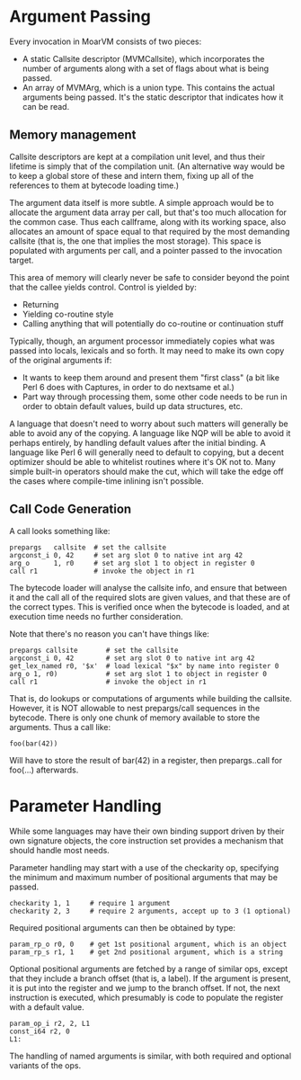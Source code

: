 # Argument Passing
Every invocation in MoarVM consists of two pieces:

* A static Callsite descriptor (MVMCallsite), which incorporates the
  number of arguments along with a set of flags about what is being
  passed.
* An array of MVMArg, which is a union type. This contains the actual
  arguments being passed. It's the static descriptor that indicates how
  it can be read.

## Memory management
Callsite descriptors are kept at a compilation unit level, and thus their
lifetime is simply that of the compilation unit. (An alternative way would
be to keep a global store of these and intern them, fixing up all of the
references to them at bytecode loading time.)

The argument data itself is more subtle. A simple approach would be to
allocate the argument data array per call, but that's too much allocation
for the common case. Thus each callframe, along with its working space,
also allocates an amount of space equal to that required by the most
demanding callsite (that is, the one that implies the most storage). This
space is populated with arguments per call, and a pointer passed to the
invocation target.

This area of memory will clearly never be safe to consider beyond the point
that the callee yields control. Control is yielded by:

* Returning
* Yielding co-routine style
* Calling anything that will potentially do co-routine or continuation stuff

Typically, though, an argument processor immediately copies what was passed
into locals, lexicals and so forth. It may need to make its own copy of the
original arguments if:

* It wants to keep them around and present them "first class" (a bit like
  Perl 6 does with Captures, in order to do nextsame et al.)
* Part way through processing them, some other code needs to be run in order
  to obtain default values, build up data structures, etc.

A language that doesn't need to worry about such matters will generally be
able to avoid any of the copying. A language like NQP will be able to avoid
it perhaps entirely, by handling default values after the initial binding.
A language like Perl 6 will generally need to default to copying, but a
decent optimizer should be able to whitelist routines where it's OK not to.
Many simple built-in operators should make the cut, which will take the edge
off the cases where compile-time inlining isn't possible.

## Call Code Generation
A call looks something like:

    prepargs   callsite  # set the callsite
    argconst_i 0, 42     # set arg slot 0 to native int arg 42
    arg_o      1, r0     # set arg slot 1 to object in register 0
    call r1              # invoke the object in r1

The bytecode loader will analyse the callsite info, and ensure that between
it and the call all of the required slots are given values, and that these are
of the correct types. This is verified once when the bytecode is loaded, and
at execution time needs no further consideration.

Note that there's no reason you can't have things like:

    prepargs callsite       # set the callsite
    argconst_i 0, 42        # set arg slot 0 to native int arg 42
    get_lex_named r0, '$x'  # load lexical "$x" by name into register 0
    arg_o 1, r0)            # set arg slot 1 to object in register 0
    call r1                 # invoke the object in r1

That is, do lookups or computations of arguments while building the callsite.
However, it is NOT allowable to nest prepargs/call sequences in the bytecode.
There is only one chunk of memory available to store the arguments. Thus a
call like:

    foo(bar(42))
    
Will have to store the result of bar(42) in a register, then prepargs..call
for foo(...) afterwards.

# Parameter Handling
While some languages may have their own binding support driven by their own
signature objects, the core instruction set provides a mechanism that should
handle most needs.

Parameter handling may start with a use of the checkarity op, specifying the
minimum and maximum number of positional arguments that may be passed.

    checkarity 1, 1     # require 1 argument
    checkarity 2, 3     # require 2 arguments, accept up to 3 (1 optional)

Required positional arguments can then be obtained by type:

    param_rp_o r0, 0    # get 1st positional argument, which is an object
    param_rp_s r1, 1    # get 2nd positional argument, which is a string

Optional positional arguments are fetched by a range of similar ops, except
that they include a branch offset (that is, a label). If the argument is
present, it is put into the register and we jump to the branch offset. If
not, the next instruction is executed, which presumably is code to populate
the register with a default value.

    param_op_i r2, 2, L1
    const_i64 r2, 0
    L1:

The handling of named arguments is similar, with both required and optional
variants of the ops.
